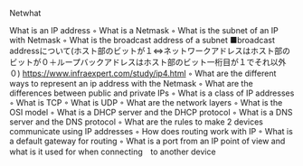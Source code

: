 Netwhat

What is an IP address
◦ What is a Netmask
◦ What is the subnet of an IP with Netmask
◦ What is the broadcast address of a subnet
■broadcast addressについて(ホスト部のビットが１<=>ネットワークアドレスはホスト部のビットが０＋ループバックアドレスはホスト部のビット一桁目が１でそれ以外０)
https://www.infraexpert.com/study/ip4.html
◦ What are the different ways to represent an ip address with the Netmask
◦ What are the differences between public and private IPs
◦ What is a class of IP addresses
◦ What is TCP
◦ What is UDP
◦ What are the network layers
◦ What is the OSI model
◦ What is a DHCP server and the DHCP protocol
◦ What is a DNS server and the DNS protocol
◦ What are the rules to make 2 devices communicate using IP addresses
◦ How does routing work with IP
◦ What is a default gateway for routing
◦ What is a port from an IP point of view and what is it used for when connecting　to another device
